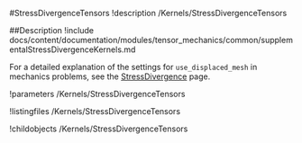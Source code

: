 #StressDivergenceTensors
!description /Kernels/StressDivergenceTensors


##Description
!include docs/content/documentation/modules/tensor_mechanics/common/supplementalStressDivergenceKernels.md


For a detailed explanation of the settings for `use_displaced_mesh` in mechanics problems, see the [StressDivergence](/tensor_mechanics/StressDivergence.md) page.

!parameters /Kernels/StressDivergenceTensors

!listingfiles /Kernels/StressDivergenceTensors

!childobjects /Kernels/StressDivergenceTensors
